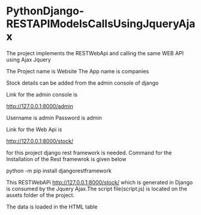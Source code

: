 # PythonDjango-RESTAPIModelsCallsUsingJqueryAjax
The project implements the RESTWebApi and calling the same WEB API using Ajax Jquery


The Project name is Website
The App name is companies

Stock details can be added from the admin console of django

Link for the admin console is 

http://127.0.0.1:8000/admin

Username is admin
Password is admin

Link for the Web Api is 

http://127.0.0.1:8000/stock/


for this project django rest framework is needed.
 Command for the Installation of the Rest framewrok is given below
 
 python -m pip install djangorestframework
 
 
 This RESTWebAPi http://127.0.0.1:8000/stock/ which is generated in Django is consumed by the Jquery
 Ajax.The script file(script.js) is located on the assets folder of the project.
 
 
 The data is loaded in the HTML table 
 
 
 
